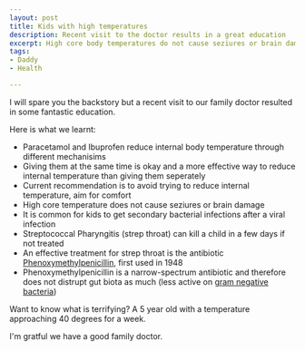 ```yaml
---
layout: post
title: Kids with high temperatures
description: Recent visit to the doctor results in a great education
excerpt: High core body temperatures do not cause seziures or brain damage
tags:
- Daddy
- Health

---
```


I will spare you the backstory but a recent visit to our family doctor resulted in some fantastic education.

Here is what we learnt:

- Paracetamol and Ibuprofen reduce internal body temperature through different mechanisims
- Giving them at the same time is okay and a more effective way to reduce internal temperature than giving them seperately
- Current recommendation is to avoid trying to reduce internal temperature, aim for comfort
- High core temperature does not cause seziures or brain damage
- It is common for kids to get secondary bacterial infections after a viral infection
- Streptococcal Pharyngitis (strep throat) can kill a child in a few days if not treated
- An effective treatment for strep throat is the antibiotic [Phenoxymethylpenicillin](https://en.wikipedia.org/wiki/Phenoxymethylpenicillin), first used in 1948
- Phenoxymethylpenicillin is a narrow-spectrum antibiotic and therefore does not distrupt gut biota as much (less active on [gram negative bacteria](https://en.wikipedia.org/wiki/Gram-negative_bacteria))

Want to know what is terrifying? A 5 year old with a temperature approaching 40 degrees for a week.

I'm gratful we have a good family doctor.





